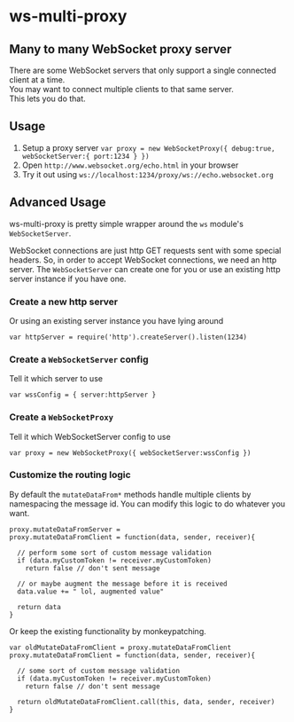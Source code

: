 # ws-multi-proxy
## Many to many WebSocket proxy server

There are some WebSocket servers that only support a single connected client at a time.  
You may want to connect multiple clients to that same server.  
This lets you do that.

## Usage

1. Setup a proxy server `var proxy = new WebSocketProxy({ debug:true, webSocketServer:{ port:1234 } })`
3. Open `http://www.websocket.org/echo.html` in your browser
4. Try it out using `ws://localhost:1234/proxy/ws://echo.websocket.org`

## Advanced Usage

ws-multi-proxy is pretty simple wrapper around the `ws` module's `WebSocketServer`.

WebSocket connections are just http GET requests sent with some special headers. So, in order to accept WebSocket connections, we need an http server. The `WebSocketServer` can create one for you or use an existing http server instance if you have one.

### Create a new http server
Or using an existing server instance you have lying around

    var httpServer = require('http').createServer().listen(1234)

### Create a `WebSocketServer` config
Tell it which server to use

    var wssConfig = { server:httpServer }

### Create a `WebSocketProxy`
Tell it which WebSocketServer config to use

    var proxy = new WebSocketProxy({ webSocketServer:wssConfig })

### Customize the routing logic
By default the `mutateDataFrom*` methods handle multiple clients by namespacing the message id. You can modify this logic to do whatever you want.

    proxy.mutateDataFromServer =
    proxy.mutateDataFromClient = function(data, sender, receiver){
      
      // perform some sort of custom message validation
      if (data.myCustomToken != receiver.myCustomToken)
        return false // don't sent message
      
      // or maybe augment the message before it is received
      data.value += " lol, augmented value"
      
      return data
    }

Or keep the existing functionality by monkeypatching.

    var oldMutateDataFromClient = proxy.mutateDataFromClient
    proxy.mutateDataFromClient = function(data, sender, receiver){
      
      // some sort of custom message validation
      if (data.myCustomToken != receiver.myCustomToken)
        return false // don't sent message
      
      return oldMutateDataFromClient.call(this, data, sender, receiver)
    }
